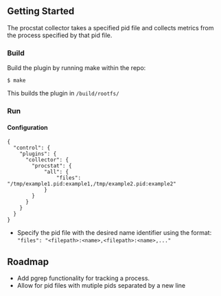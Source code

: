## Getting Started
The procstat collector takes a specified pid file and collects metrics from the process specified by that pid file.
### Build

Build the plugin by running make within the repo:
```
$ make
```
This builds the plugin in `/build/rootfs/`

### Run
#### Configuration
```
{
  "control": {
    "plugins": {
      "collector": {
        "procstat": {
            "all": {
                "files": "/tmp/example1.pid:example1,/tmp/example2.pid:example2"
            }
        }
      }
    }
  }
}
```
* Specify the pid file with the desired name identifier using the format: `"files": "<filepath>:<name>,<filepath>:<name>,..."`

## Roadmap
* Add pgrep functionality for tracking a process.
* Allow for pid files with mutiple pids separated by a new line
